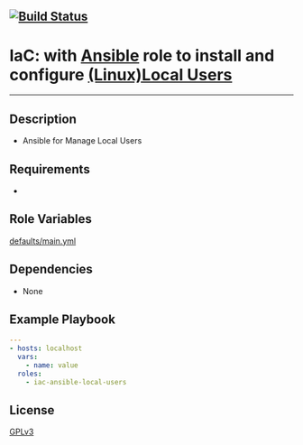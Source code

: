 [![Build Status](https://travis-ci.org/wluisaraujo/iac-ansible-local-users.svg?branch=master)](https://travis-ci.org/wluisaraujo/iac-ansible-local-users)
---
# IaC: with [Ansible](https://www.ansible.com) role to install and configure [(Linux)Local Users](www.guiafoca.org/)
------------

Description
------------

 * Ansible for Manage Local Users

Requirements
------------

 *

Role Variables
--------------

[defaults/main.yml](defaults/main.yml)

Dependencies
------------

* None

Example Playbook
----------------
```yaml
---
- hosts: localhost
  vars:
    - name: value
  roles:
    - iac-ansible-local-users
```

License
-------

[GPLv3](https://www.gnu.org/licenses/gpl-3.0.pt-br.html)
